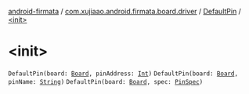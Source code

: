 [android-firmata](../../index.md) / [com.xujiaao.android.firmata.board.driver](../index.md) / [DefaultPin](index.md) / [&lt;init&gt;](./-init-.md)

# &lt;init&gt;

`DefaultPin(board: `[`Board`](../../com.xujiaao.android.firmata.board/-board/index.md)`, pinAddress: `[`Int`](https://kotlinlang.org/api/latest/jvm/stdlib/kotlin/-int/index.html)`)`
`DefaultPin(board: `[`Board`](../../com.xujiaao.android.firmata.board/-board/index.md)`, pinName: `[`String`](https://kotlinlang.org/api/latest/jvm/stdlib/kotlin/-string/index.html)`)`
`DefaultPin(board: `[`Board`](../../com.xujiaao.android.firmata.board/-board/index.md)`, spec: `[`PinSpec`](../../com.xujiaao.android.firmata.board/-board/-pin-spec/index.md)`)`